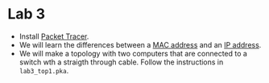 # Lab 3

* Install [Packet Tracer](http://ocw.cs.pub.ro/courses/rl/info/resurse/packet-tracer).
* We will learn the differences between a [MAC address](https://en.wikipedia.org/wiki/MAC_address) and an [IP address](https://en.wikipedia.org/wiki/IP_address).
* We will make a topology with two computers that are connected to a switch wth a straigth through cable. Follow the instructions in `lab3_top1.pka`.

